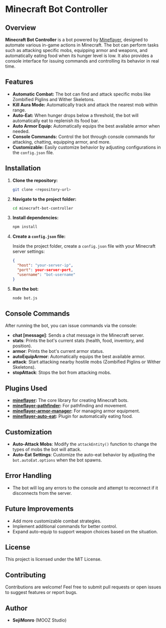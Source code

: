# Minecraft Bot Controller

## Overview

**Minecraft Bot Controller** is a bot powered by [Mineflayer](https://github.com/PrismarineJS/mineflayer), designed to automate various in-game actions in Minecraft. The bot can perform tasks such as attacking specific mobs, equipping armor and weapons, and automatically eating food when its hunger level is low. It also provides a console interface for issuing commands and controlling its behavior in real time.

## Features

- **Automatic Combat:** The bot can find and attack specific mobs like Zombified Piglins and Wither Skeletons.
- **Kill Aura Mode:** Automatically track and attack the nearest mob within range.
- **Auto-Eat:** When hunger drops below a threshold, the bot will automatically eat to replenish its food bar.
- **Auto Armor Equip:** Automatically equips the best available armor when needed.
- **Console Commands:** Control the bot through console commands for attacking, chatting, equipping armor, and more.
- **Customizable:** Easily customize behavior by adjusting configurations in the `config.json` file.

## Installation

1. **Clone the repository:**
    ```bash
    git clone <repository-url>
    ```

2. **Navigate to the project folder:**
    ```bash
    cd minecraft-bot-controller
    ```

3. **Install dependencies:**
    ```bash
    npm install
    ```

4. **Create a `config.json` file:**

    Inside the project folder, create a `config.json` file with your Minecraft server settings:
    ```json
    {
      "host": "your-server-ip",
      "port": your-server-port,
      "username": "bot-username"
    }
    ```

5. **Run the bot:**
    ```bash
    node bot.js
    ```

## Console Commands

After running the bot, you can issue commands via the console:

- **chat [message]**: Sends a chat message in the Minecraft server.
- **stats**: Prints the bot's current stats (health, food, inventory, and position).
- **armor**: Prints the bot's current armor status.
- **autoEquipArmor**: Automatically equips the best available armor.
- **attack**: Start attacking nearby hostile mobs (Zombified Piglins or Wither Skeletons).
- **stopAttack**: Stops the bot from attacking mobs.

## Plugins Used

- **[mineflayer](https://github.com/PrismarineJS/mineflayer):** The core library for creating Minecraft bots.
- **[mineflayer-pathfinder](https://github.com/Karang/mineflayer-pathfinder):** For pathfinding and movement.
- **[mineflayer-armor-manager](https://github.com/TheDudeFromCI/mineflayer-armor-manager):** For managing armor equipment.
- **[mineflayer-auto-eat](https://github.com/Linkdiscord/mineflayer-auto-eat):** Plugin for automatically eating food.

## Customization

- **Auto-Attack Mobs**: Modify the `attackEntity()` function to change the types of mobs the bot will attack.
- **Auto-Eat Settings**: Customize the auto-eat behavior by adjusting the `bot.autoEat.options` when the bot spawns.

## Error Handling

- The bot will log any errors to the console and attempt to reconnect if it disconnects from the server.

## Future Improvements

- Add more customizable combat strategies.
- Implement additional commands for better control.
- Expand auto-equip to support weapon choices based on the situation.

## License

This project is licensed under the MIT License.

## Contributing

Contributions are welcome! Feel free to submit pull requests or open issues to suggest features or report bugs.

## Author

- **SejiMonro** (MOOZ Studio)
